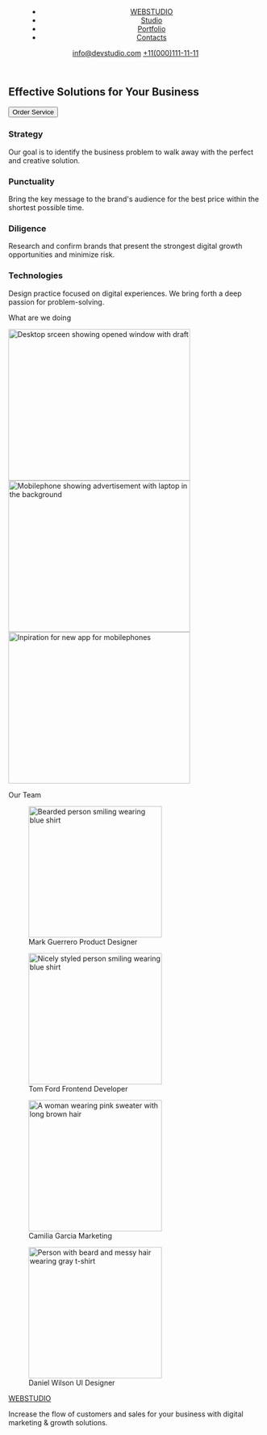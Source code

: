 <!DOCTYPE  html>
<html  lang="en">
  <head>
    <meta charset="UTF-8">
    <meta name="viewport" content="width=device-width, initial-scale=1.0">
    <title>Studio</title>
    <link rel="stylesheet" href="styles.css">
  </head>
  <body>
    <!-- Menu -->
    <header>
      <nav class="main-navigation">
        <menu>
          <ul>
            <li><a href="#">WEB<span>STUDIO</span></a></li>
            <li><a href="#">Studio</a></li>
            <li><a href="#">Portfolio</a></li>
            <li><a href="#">Contacts</a></li>
          </ul>
        </menu>
      </nav>
      <nav>
        <!-- Contacts -->
        <a href="mailto:info@devstudio.com">info@devstudio.com</a>
        <a href="tel:+11(000)111-11-11">+11(000)111-11-11</a>
      </nav>
    </header>
    <main>
      <article>
        <h1>Effective Solutions for Your Business</h1>
        <button type="button">Order Service</button>
      </article>
      <article>
      <div class="container">
        <h3>Strategy</h3>
          <p>Our goal is to identify the business problem to walk away with the perfect and creative solution. </p>
        <h3>Punctuality</h3>
          <p>Bring the key message to the brand's audience for the best price within the shortest possible time.</p>
        <h3>Diligence</h3>
          <p>Research and confirm brands that present the strongest digital growth opportunities and minimize risk.</p>
        <h3>Technologies</h3>
          <p>Design practice focused on digital experiences. We bring forth a deep passion for problem-solving.</p>
      </div>
      </article>
      <p>What are we doing</p>
        <img src="../goit-images/images/Rectangle71.jpg" alt="Desktop srceen showing opened window with draft" 
           width="360" 
           height="300">
        <img src="../goit-images/images/Rectangle71(2).jpg" alt="Mobilephone showing advertisement with laptop in the background" 
           width="360" 
           height="300">
        <img src="../goit-images/images/Rectangle7(13).jpg" alt="Inpiration for new app for mobilephones" 
           width="360" 
           height="300">
      <p>Our Team</p>
        <figure>
        <img src="../goit-images/images/img.jpg" alt="Bearded person smiling wearing blue shirt" 
           width="264" 
           height="260">
            <figcaption>Mark Guerrero Product Designer</figcaption>
        </figure>
        <figure>  
        <img src="../goit-images/images/img(1).jpg" alt="Nicely styled person smiling wearing blue shirt" 
          width="264" 
          height="260">
            <figcaption>Tom Ford Frontend Developer</figcaption>
        </figure>
        <figure>
        <img src="../goit-images/images/img(2).jpg" alt="A woman wearing pink sweater with long brown hair" 
          width="264" 
          height="260">
            <figcaption>Camilia Garcia Marketing</figcaption>
        </figure>
        <figure>
        <img src="../goit-images/images/img(3).jpg" alt="Person with beard and messy hair wearing gray t-shirt" 
          width="264" 
          height="260">
            <figcaption>Daniel Wilson UI Designer</figcaption>
        </figure>  
    </main>
    <footer>
      <a href="#">WEB<span>STUDIO</span></a>
      <p>Increase the flow of customers and sales for your business with digital marketing & growth solutions.</p>
    </footer>
  </body>
</html>
